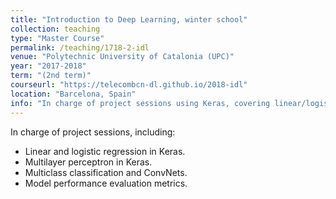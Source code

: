 ```yaml
---
title: "Introduction to Deep Learning, winter school"
collection: teaching
type: "Master Course"
permalink: /teaching/1718-2-idl
venue: "Polytechnic University of Catalonia (UPC)"
year: "2017-2018"
term: "(2nd term)"
courseurl: "https://telecombcn-dl.github.io/2018-idl"
location: "Barcelona, Spain"
info: "In charge of project sessions using Keras, covering linear/logistic regression, MLP, ConvNets"
---
```


In charge of project sessions, including:

* Linear and logistic regression in Keras.
* Multilayer perceptron in Keras.
* Multiclass classification and ConvNets.
* Model performance evaluation metrics.
